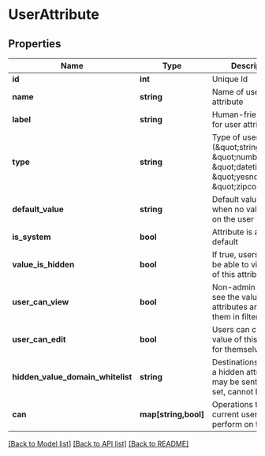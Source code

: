 # UserAttribute

## Properties
Name | Type | Description | Notes
------------ | ------------- | ------------- | -------------
**id** | **int** | Unique Id | [optional] 
**name** | **string** | Name of user attribute | [optional] 
**label** | **string** | Human-friendly label for user attribute | [optional] 
**type** | **string** | Type of user attribute (\&quot;string\&quot;, \&quot;number\&quot;, \&quot;datetime\&quot;, \&quot;yesno\&quot;, \&quot;zipcode\&quot;) | [optional] 
**default_value** | **string** | Default value for when no value is set on the user | [optional] 
**is_system** | **bool** | Attribute is a system default | [optional] 
**value_is_hidden** | **bool** | If true, users will not be able to view values of this attribute | [optional] 
**user_can_view** | **bool** | Non-admin users can see the values of their attributes and use them in filters | [optional] 
**user_can_edit** | **bool** | Users can change the value of this attribute for themselves | [optional] 
**hidden_value_domain_whitelist** | **string** | Destinations to which a hidden attribute may be sent. Once set, cannot be edited. | [optional] 
**can** | **map[string,bool]** | Operations the current user is able to perform on this object | [optional] 

[[Back to Model list]](../README.md#documentation-for-models) [[Back to API list]](../README.md#documentation-for-api-endpoints) [[Back to README]](../README.md)


